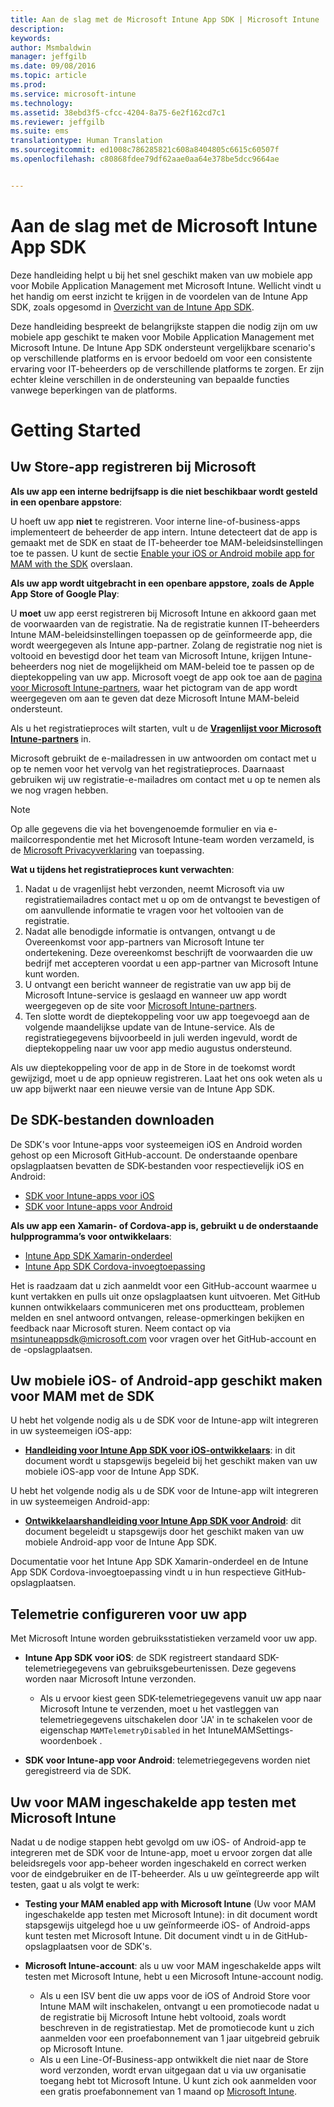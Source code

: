 ```yaml
---
title: Aan de slag met de Microsoft Intune App SDK | Microsoft Intune
description: 
keywords: 
author: Msmbaldwin
manager: jeffgilb
ms.date: 09/08/2016
ms.topic: article
ms.prod: 
ms.service: microsoft-intune
ms.technology: 
ms.assetid: 38ebd3f5-cfcc-4204-8a75-6e2f162cd7c1
ms.reviewer: jeffgilb
ms.suite: ems
translationtype: Human Translation
ms.sourcegitcommit: ed1008c786285821c608a8404805c6615c60507f
ms.openlocfilehash: c80868fdee79df62aae0aa64e378be5dcc9664ae


---
```


# Aan de slag met de Microsoft Intune App SDK

Deze handleiding helpt u bij het snel geschikt maken van uw mobiele app voor Mobile Application Management met Microsoft Intune. Wellicht vindt u het handig om eerst inzicht te krijgen in de voordelen van de Intune App SDK, zoals opgesomd in [Overzicht van de Intune App SDK](intune-app-sdk.md).

Deze handleiding bespreekt de belangrijkste stappen die nodig zijn om uw mobiele app geschikt te maken voor Mobile Application Management met Microsoft Intune. De Intune App SDK ondersteunt vergelijkbare scenario's op verschillende platforms en is ervoor bedoeld om voor een consistente ervaring voor IT-beheerders op de verschillende platforms te zorgen. Er zijn echter kleine verschillen in de ondersteuning van bepaalde functies vanwege beperkingen van de platforms.

# Getting Started

## Uw Store-app registreren bij Microsoft

**Als uw app een interne bedrijfsapp is die niet beschikbaar wordt gesteld in een openbare appstore**:

U hoeft uw app **niet** te registreren. Voor interne line-of-business-apps implementeert de beheerder de app intern. Intune detecteert dat de app is gemaakt met de SDK en staat de IT-beheerder toe MAM-beleidsinstellingen toe te passen. U kunt de sectie [Enable your iOS or Android mobile app for MAM with the SDK](#enable-your-ios-or-android-mobile-app-for-mam-with-the-sdk) overslaan.

**Als uw app wordt uitgebracht in een openbare appstore, zoals de Apple App Store of Google Play**: 

U **moet** uw app eerst registreren bij Microsoft Intune en akkoord gaan met de voorwaarden van de registratie. Na de registratie kunnen IT-beheerders Intune MAM-beleidsinstellingen toepassen op de geïnformeerde app, die wordt weergegeven als Intune app-partner. Zolang de registratie nog niet is voltooid en bevestigd door het team van Microsoft Intune, krijgen Intune-beheerders nog niet de mogelijkheid om MAM-beleid toe te passen op de dieptekoppeling van uw app. Microsoft voegt de app ook toe aan de [pagina voor Microsoft Intune-partners](https://www.microsoft.com/en-us/cloud-platform/microsoft-intune-apps), waar het pictogram van de app wordt weergegeven om aan te geven dat deze Microsoft Intune MAM-beleid ondersteunt.

Als u het registratieproces wilt starten, vult u de **[Vragenlijst voor Microsoft Intune-partners](https://forms.office.com/Pages/ResponsePage.aspx?id=v4j5cvGGr0GRqy180BHbR6oOVGFZ3pxJmwSN1N_eXwJUQUc5Mkw2UVU0VzI5WkhQOEYyMENWNDBWRS4u)** in. 

Microsoft gebruikt de e-mailadressen in uw antwoorden om contact met u op te nemen voor het vervolg van het registratieproces. Daarnaast gebruiken wij uw registratie-e-mailadres om contact met u op te nemen als we nog vragen hebben.

> [!NOTE]
> Op alle gegevens die via het bovengenoemde formulier en via e-mailcorrespondentie met het Microsoft Intune-team worden verzameld, is de [Microsoft Privacyverklaring](https://www.microsoft.com/en-us/privacystatement/default.aspx) van toepassing.

**Wat u tijdens het registratieproces kunt verwachten**: 

1. Nadat u de vragenlijst hebt verzonden, neemt Microsoft via uw registratiemailadres contact met u op om de ontvangst te bevestigen of om aanvullende informatie te vragen voor het voltooien van de registratie. 
2. Nadat alle benodigde informatie is ontvangen, ontvangt u de Overeenkomst voor app-partners van Microsoft Intune ter ondertekening. Deze overeenkomst beschrijft de voorwaarden die uw bedrijf met accepteren voordat u een app-partner van Microsoft Intune kunt worden. 
3. U ontvangt een bericht wanneer de registratie van uw app bij de Microsoft Intune-service is geslaagd en wanneer uw app wordt weergegeven op de site voor [Microsoft Intune-partners](https://www.microsoft.com/en-us/cloud-platform/microsoft-intune-apps). 
4. Ten slotte wordt de dieptekoppeling voor uw app toegevoegd aan de volgende maandelijkse update van de Intune-service. Als de registratiegegevens bijvoorbeeld in juli werden ingevuld, wordt de dieptekoppeling naar uw voor app medio augustus ondersteund. 

Als uw dieptekoppeling voor de app in de Store in de toekomst wordt gewijzigd, moet u de app opnieuw registreren. Laat het ons ook weten als u uw app bijwerkt naar een nieuwe versie van de Intune App SDK.



## De SDK-bestanden downloaden

De SDK's voor Intune-apps voor systeemeigen iOS en Android worden gehost op een Microsoft GitHub-account. De onderstaande openbare opslagplaatsen bevatten de SDK-bestanden voor respectievelijk iOS en Android:

* [SDK voor Intune-apps voor iOS](https://github.com/msintuneappsdk/ms-intune-app-sdk-ios)
* [SDK voor Intune-apps voor Android](https://github.com/msintuneappsdk/ms-intune-app-sdk-android)

**Als uw app een Xamarin- of Cordova-app is, gebruikt u de onderstaande hulpprogramma’s voor ontwikkelaars**:

* [Intune App SDK Xamarin-onderdeel](https://github.com/msintuneappsdk/intune-app-sdk-xamarin)
* [Intune App SDK Cordova-invoegtoepassing](https://github.com/msintuneappsdk/cordova-plugin-ms-intune-mam)

Het is raadzaam dat u zich aanmeldt voor een GitHub-account waarmee u kunt vertakken en pulls uit onze opslagplaatsen kunt uitvoeren. Met GitHub kunnen ontwikkelaars communiceren met ons productteam, problemen melden en snel antwoord ontvangen, release-opmerkingen bekijken en feedback naar Microsoft sturen. Neem contact op via msintuneappsdk@microsoft.com voor vragen over het GitHub-account en de -opslagplaatsen.





## Uw mobiele iOS- of Android-app geschikt maken voor MAM met de SDK

U hebt het volgende nodig als u de SDK voor de Intune-app wilt integreren in uw systeemeigen iOS-app: 

* **[Handleiding voor Intune App SDK voor iOS-ontwikkelaars](intune-app-sdk-ios.md)**: in dit document wordt u stapsgewijs begeleid bij het geschikt maken van uw mobiele iOS-app voor de Intune App SDK. 


U hebt het volgende nodig als u de SDK voor de Intune-app wilt integreren in uw systeemeigen Android-app:

* **[Ontwikkelaarshandleiding voor Intune App SDK voor Android](intune-app-sdk-android.md)**: dit document begeleidt u stapsgewijs door het geschikt maken van uw mobiele Android-app voor de Intune App SDK. 

Documentatie voor het Intune App SDK Xamarin-onderdeel en de Intune App SDK Cordova-invoegtoepassing vindt u in hun respectieve GitHub-opslagplaatsen. 


## Telemetrie configureren voor uw app

Met Microsoft Intune worden gebruiksstatistieken verzameld voor uw app.

* **Intune App SDK voor iOS**: de SDK registreert standaard SDK-telemetriegegevens van gebruiksgebeurtenissen. Deze gegevens worden naar Microsoft Intune verzonden.

    * Als u ervoor kiest geen SDK-telemetriegegevens vanuit uw app naar Microsoft Intune te verzenden, moet u het vastleggen van telemetriegegevens uitschakelen door 'JA' in te schakelen voor de eigenschap `MAMTelemetryDisabled` in het IntuneMAMSettings-woordenboek .

* **SDK voor Intune-app voor Android**: telemetriegegevens worden niet geregistreerd via de SDK.

## Uw voor MAM ingeschakelde app testen met Microsoft Intune

Nadat u de nodige stappen hebt gevolgd om uw iOS- of Android-app te integreren met de SDK voor de Intune-app, moet u ervoor zorgen dat alle beleidsregels voor app-beheer worden ingeschakeld en correct werken voor de eindgebruiker en de IT-beheerder. Als u uw geïntegreerde app wilt testen, gaat u als volgt te werk:

<!--TODO-->

* **Testing your MAM enabled app with Microsoft Intune** (Uw voor MAM ingeschakelde app testen met Microsoft Intune): in dit document wordt stapsgewijs uitgelegd hoe u uw geïnformeerde iOS- of Android-apps kunt testen met Microsoft Intune. Dit document vindt u in de GitHub-opslagplaatsen voor de SDK's.

* **Microsoft Intune-account**: als u uw voor MAM ingeschakelde apps wilt testen met Microsoft Intune, hebt u een Microsoft Intune-account nodig. 
    * Als u een ISV bent die uw apps voor de iOS of Android Store voor Intune MAM wilt inschakelen, ontvangt u een promotiecode nadat u de registratie bij Microsoft Intune hebt voltooid, zoals wordt beschreven in de registratiestap. Met de promotiecode kunt u zich aanmelden voor een proefabonnement van 1 jaar uitgebreid gebruik op Microsoft Intune. 
    * Als u een Line-Of-Business-app ontwikkelt die niet naar de Store word verzonden, wordt ervan uitgegaan dat u via uw organisatie toegang hebt tot Microsoft Intune. U kunt zich ook aanmelden voor een gratis proefabonnement van 1 maand op [Microsoft Intune](https://portal.office.com/Signup/Signup.aspx?OfferId=40BE278A-DFD1-470a-9EF7-9F2596EA7FF9&dl=INTUNE_A&ali=1#0).




<!--HONumber=Nov16_HO1-->



